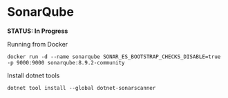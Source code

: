 # SonarQube

**STATUS: In Progress**

Running from Docker
```docker
docker run -d --name sonarqube SONAR_ES_BOOTSTRAP_CHECKS_DISABLE=true -p 9000:9000 sonarqube:8.9.2-community
```

Install dotnet tools
```cli
dotnet tool install --global dotnet-sonarscanner
```
